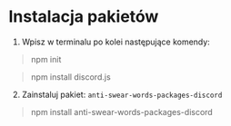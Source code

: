 # **Instalacja pakietów**

1. Wpisz w terminalu po kolei następujące komendy:

> npm init

> npm install discord.js

2. Zainstaluj pakiet: `anti-swear-words-packages-discord`
   
> npm install anti-swear-words-packages-discord
